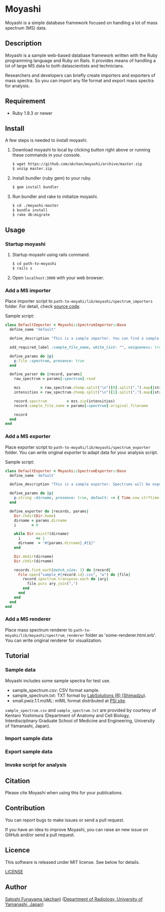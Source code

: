 # Moyashi

Moyashi is a simple database framework focused on handling a lot of mass spectrum (MS) data.

## Description

Moyashi is a sample web-based database framework written with the Ruby programming language and Ruby on Rails. It provides means of handling a lot of large MS data to both datascientists and technicians.

Researchers and developers can briefly create importers and exporters of mass spectra. So you can import any file format and export mass spectra for analysis.

## Requirement

- Ruby 1.9.3 or newer



## Install

A few steps is needed to install moyashi.

1. Download moyashi to local by clicking button right above or running these commands in your console.

	``` sh
	$ wget https://github.com/akchan/moyashi/archive/master.zip
	$ unzip master.zip
	```

2. Install bundler (ruby gem) to your ruby.

	```sh
	$ gem install bundler
	```

3. Run bundler and rake to initialize moyashi.

	```sh
	$ cd ./moyashi-master
	$ bundle install
	$ rake db:migrate
	```

## Usage

### Startup moyashi

1. Startup moyashi using rails command.

	```sh
	$ cd path-to-moyashi
	$ rails s
	```

2. Open `localhost:3000` with your web browser.

### Add a MS importer

Place importer script to `path-to-moyahi/lib/moyashi/spectrum_importers` folder. For detail, check [source code](https://github.com/akchan/moyashi/blob/master/lib/moyashi/spectrum_importers/default.rb).

Sample script:

```ruby
class DefaultImporter < Moyashi::SpectrumImporter::Base
  define_name "default"

  define_description "This is a sample importer. You can find a sample input file in path-to-moyashi/samples folder."

  add_required_label :sample_file_name, white_list: "", uniqueness: true

  define_params do |p|
    p.file :spectrum, presence: true
  end

  define_parser do |record, params|
    raw_spectrum = params[:spectrum].read

    mzs         = raw_spectrum.chomp.split("\n")[0].split(",").map{|str| str.to_f }
    intensities = raw_spectrum.chomp.split("\n")[1].split(",").map{|str| str.to_i }

    record.spectrum         = mzs.zip(intensities)
    record.sample_file_name = params[:spectrum].original_filename

    record
  end
end
```

### Add a MS exporter

Place exporter script to `path-to-moyahi/lib/moyashi/spectrum_exporter` folder. You can write original exporter to adapt data for your analysis script.

Sample script:

```ruby
class DefaultExporter < Moyashi::SpectrumExporter::Base
  define_name 'default'

  define_description "This is a sample exporter. Spectrums will be exported in your HOME directory."

  define_params do |p|
    p.string :dirname, presence: true, default: -> { Time.now.strftime("%Y%m%d") }
  end

  define_exporter do |records, params|
    Dir.chdir(Dir.home)
    dirname = params.dirname
    i       = 0

    while Dir.exist?(dirname)
      i       += 1
      dirname  = "#{params.dirname}_#{i}"
    end

    Dir.mkdir(dirname)
    Dir.chdir(dirname)

    records.find_each(batch_size: 1) do |record|
      File.open("sample_#{record.id}.csv", "w") do |file|
        record.spectrum.transpose.each do |ary|
          file.puts ary.join(",")
        end
      end
    end
  end
end
```

### Add a MS renderer

Place mass spectrum renderer to `path-to-moyahi/lib/moyashi/spectrum_renderer` folder as 'some-renderer.html.erb'. You can write original renderer for visualization.

## Tutorial

### Sample data

Moyashi includes some sample spectra for test use.

- sample_spectrum.csv: CSV format sample.
- sample_spectrum.txt: TXT format by [LabSolutions (R) (Shimadzu)](http://www.shimadzu.com/an/labsolutions-cs/index.html).
- small.pwiz.1.1.mzML: mlML format distributed at [PSI site](http://www.psidev.info/mzml_1_0_0%20).

`sample_spectrum.csv` and `sample_spectrum.txt` are provided by courtesy of Kentaro Yoshimura (Department of Anatomy and Cell Biology, Interdisciplinary Graduate School of Medicine and Engineering, University of Yamanashi, Japan).

### Import sample data

### Export sample data

### Invoke script for analysis



## Citation

Please cite Moyashi when using this for your publications.

## Contribution

You can report bugs to make issues or send a pull request.

If you have an idea to improve Moyashi, you can raise an new issue on GitHub and/or send a pull request.

## Licence

This software is released under MIT license. See below for details.

[LICENSE](https://github.com/akchan/moyashi/blob/master/LICENSE)

## Author

[Satoshi Funayama (akchan)](https://github.com/akchan) ([Department of Radiology, University of Yamanashi, Japan]())

